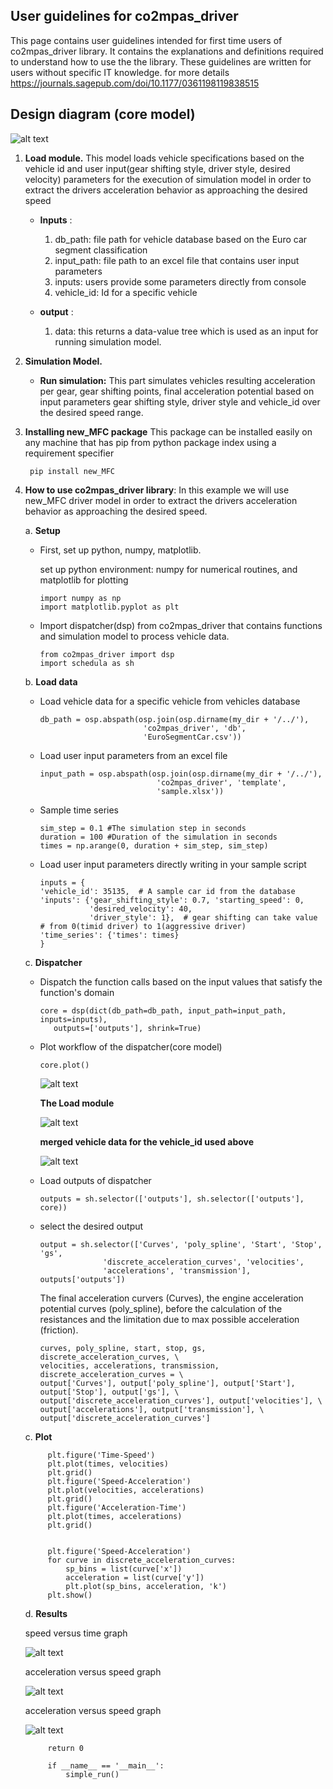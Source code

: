 ## User guidelines for co2mpas_driver
<!--move them to CONTRIBUTING.md -->

This page contains user guidelines intended for first time users of co2mpas_driver 
library. It contains the explanations and definitions required to understand how to use
the the library. These guidelines are written for users without specific IT knowledge.
for more details https://journals.sagepub.com/doi/10.1177/0361198119838515

## Design diagram (core model)

   ![alt text](images/core.png)

1. **Load module.** This model loads vehicle specifications based on the vehicle id
 and user input(gear shifting style, driver style, desired velocity) parameters 
 for the execution of simulation model in order to extract the drivers acceleration
 behavior as approaching the desired speed

    * **Inputs** :
    
        1. db_path: file path for vehicle database based on the Euro car segment
           classification
        2. input_path: file path to an excel file that contains user input parameters
        3. inputs: users provide some parameters directly from console
        4. vehicle_id: Id for a specific vehicle
    
    * **output** :
        
        1. data: this returns a data-value tree which is used as an input for 
           running simulation model. 

2. **Simulation Model.** 

    * **Run simulation:** This part simulates vehicles resulting acceleration per gear, gear shifting points, 
     final acceleration potential based on input parameters gear shifting style, driver style and vehicle_id
     over the desired speed range.

3. **Installing new_MFC package**
    This package can be installed easily on any machine that has pip 
    from python package index using a requirement specifier 
    
        pip install new_MFC 

4. **How to use co2mpas_driver library**:
    In this example we will use new_MFC driver model in order to extract the drivers 
    acceleration behavior as approaching the desired speed.
    
    a. **Setup** 
       
      * First, set up python, numpy, matplotlib.
      
        set up python environment: numpy for numerical routines, and matplotlib 
        for plotting
        
            import numpy as np
            import matplotlib.pyplot as plt
       
      * Import dispatcher(dsp) from co2mpas_driver that contains functions 
        and simulation model to process vehicle data.
         
            from co2mpas_driver import dsp
            import schedula as sh
       
    b. **Load data**
    
      * Load vehicle data for a specific vehicle from vehicles database
       
            db_path = osp.abspath(osp.join(osp.dirname(my_dir + '/../'),
                                   'co2mpas_driver', 'db',
                                   'EuroSegmentCar.csv'))
            
      * Load user input parameters from an excel file
       
            input_path = osp.abspath(osp.join(osp.dirname(my_dir + '/../'),
                                      'co2mpas_driver', 'template',
                                      'sample.xlsx'))     
      
      * Sample time series
       
            sim_step = 0.1 #The simulation step in seconds
            duration = 100 #Duration of the simulation in seconds
            times = np.arange(0, duration + sim_step, sim_step)
            
      * Load user input parameters directly writing in your sample script
       
            inputs = {
            'vehicle_id': 35135,  # A sample car id from the database
            'inputs': {'gear_shifting_style': 0.7, 'starting_speed': 0,
                       'desired_velocity': 40,
                       'driver_style': 1},  # gear shifting can take value
            # from 0(timid driver) to 1(aggressive driver)
            'time_series': {'times': times}
            }
            
    c. **Dispatcher**      
      
      * Dispatch the function calls based on the input values that satisfy the 
        function's domain
               
            core = dsp(dict(db_path=db_path, input_path=input_path, inputs=inputs),
               outputs=['outputs'], shrink=True)
               
      * Plot workflow of the dispatcher(core model)
               
            core.plot()
            
        ![alt text](images/core_example.png)
        
        **The Load module**
        
        ![alt text](images/load.png)
        
        **merged vehicle data for the vehicle_id used above**
        
        ![alt text](https://github.com/ashenafimenza/new_MFC/blob/master/co2mpas_driver/images/data.PNG)
            
      * Load outputs of dispatcher
               
            outputs = sh.selector(['outputs'], sh.selector(['outputs'], core))
            
      * select the desired output
            
            output = sh.selector(['Curves', 'poly_spline', 'Start', 'Stop', 'gs',
                          'discrete_acceleration_curves', 'velocities',
                          'accelerations', 'transmission'], outputs['outputs'])
             
        The final acceleration curvers (Curves), the engine acceleration potential 
        curves (poly_spline), before the calculation of the resistances and the
        limitation due to max possible acceleration (friction).
                        
            curves, poly_spline, start, stop, gs, discrete_acceleration_curves, \
            velocities, accelerations, transmission, discrete_acceleration_curves = \
            output['Curves'], output['poly_spline'], output['Start'], output['Stop'], output['gs'], \
            output['discrete_acceleration_curves'], output['velocities'], \
            output['accelerations'], output['transmission'], \
            output['discrete_acceleration_curves']
               
    c. **Plot**          
            
            plt.figure('Time-Speed')
            plt.plot(times, velocities)
            plt.grid()
            plt.figure('Speed-Acceleration')
            plt.plot(velocities, accelerations)
            plt.grid()
            plt.figure('Acceleration-Time')
            plt.plot(times, accelerations)
            plt.grid()
            
            
            plt.figure('Speed-Acceleration')
            for curve in discrete_acceleration_curves:
                sp_bins = list(curve['x'])
                acceleration = list(curve['y'])
                plt.plot(sp_bins, acceleration, 'k')
            plt.show()
            
    d. **Results**
    
    speed versus time graph
      
     ![alt text](https://github.com/ashenafimenza/new_MFC/blob/master/co2mpas_driver/images/speed-time.PNG)
     
    acceleration versus speed graph
      
     ![alt text](https://github.com/ashenafimenza/new_MFC/blob/master/co2mpas_driver/images/acce-speed.PNG)
     
     acceleration versus speed graph
      
     ![alt text](https://github.com/ashenafimenza/new_MFC/blob/master/co2mpas_driver/images/acc-time.PNG)
            
            return 0
            
            if __name__ == '__main__':
                simple_run()  
               
[1]: https://ljvmiranda921.github.io/notebook/2018/06/21/precommits-using-black-and-flake8/
[2]: https://black.readthedocs.io/  
